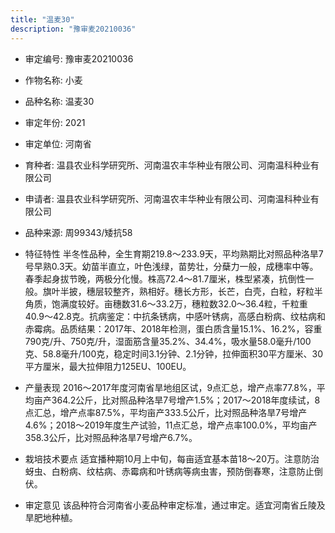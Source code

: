 ```yaml
---
title: "温麦30"
description: "豫审麦20210036"
---
```

* 审定编号:  豫审麦20210036

*  作物名称:  小麦

*  品种名称:  温麦30

*  审定年份:  2021

*  审定单位:  河南省

* 育种者:  温县农业科学研究所、河南温农丰华种业有限公司、河南温科种业有限公司

*  申请者:  温县农业科学研究所、河南温农丰华种业有限公司、河南温科种业有限公司

*  品种来源:  周99343/矮抗58

*  特征特性
半冬性品种，全生育期219.8～233.9天，平均熟期比对照品种洛旱7号早熟0.3天。幼苗半直立，叶色浅绿，苗势壮，分蘖力一般，成穗率中等。春季起身拔节晚，两极分化慢。株高72.4～81.7厘米，株型紧凑，抗倒性一般。旗叶半披，穗层较整齐，熟相好。穗长方形，长芒，白壳，白粒，籽粒半角质，饱满度较好。亩穗数31.6～33.2万，穗粒数32.0～36.4粒，千粒重40.9～42.8克。抗病鉴定：中抗条锈病，中感叶锈病，高感白粉病、纹枯病和赤霉病。品质结果：2017年、2018年检测，蛋白质含量15.1%、16.2%，容重790克/升、750克/升，湿面筋含量35.2%、34.4%，吸水量58.0毫升/100克、58.8毫升/100克，稳定时间3.1分钟、2.1分钟，拉伸面积30平方厘米、30平方厘米，最大拉伸阻力125EU、100EU。

*  产量表现
2016～2017年度河南省旱地组区试，9点汇总，增产点率77.8%，平均亩产364.2公斤，比对照品种洛旱7号增产1.5%；2017～2018年度续试，8点汇总，增产点率87.5%，平均亩产333.5公斤，比对照品种洛旱7号增产4.6%；2018～2019年度生产试验，11点汇总，增产点率100.0%，平均亩产358.3公斤，比对照品种洛旱7号增产6.7%。

*  栽培技术要点
适宜播种期10月上中旬，每亩适宜基本苗18～20万。注意防治蚜虫、白粉病、纹枯病、赤霉病和叶锈病等病虫害，预防倒春寒，注意防止倒伏。

*  审定意见
该品种符合河南省小麦品种审定标准，通过审定。适宜河南省丘陵及旱肥地种植。
